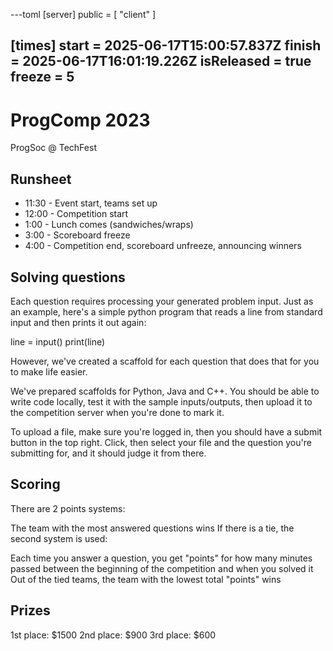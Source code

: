 ---toml
[server]
public = [ "client" ]

[times]
start = 2025-06-17T15:00:57.837Z
finish = 2025-06-17T16:01:19.226Z
isReleased = true
freeze = 5
---

# ProgComp 2023

ProgSoc @ TechFest

## Runsheet

- 11:30 - Event start, teams set up
- 12:00 - Competition start
- 1:00 - Lunch comes (sandwiches/wraps)
- 3:00 - Scoreboard freeze
- 4:00 - Competition end, scoreboard unfreeze, announcing winners

## Solving questions

Each question requires processing your generated problem input. Just as an example, here's a simple python program that reads a line from standard input and then prints it out again:

line = input()
print(line)

However, we've created a scaffold for each question that does that for you to make life easier.

We've prepared scaffolds for Python, Java and C++. You should be able to write code locally, test it with the sample inputs/outputs, then upload it to the competition server when you're done to mark it.

To upload a file, make sure you're logged in, then you should have a submit button in the top right. Click, then select your file and the question you're submitting for, and it should judge it from there.

## Scoring

There are 2 points systems:

The team with the most answered questions wins
If there is a tie, the second system is used:

Each time you answer a question, you get "points" for how many minutes passed between the beginning of the competition and when you solved it
Out of the tied teams, the team with the lowest total "points" wins

## Prizes

1st place: $1500 2nd place: $900 3rd place: $600
